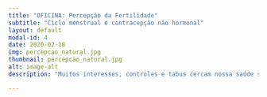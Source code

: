 ```yaml
---
title: "OFICINA: Percepção da Fertilidade"
subtitle: "Ciclo menstrual e contracepção não hormonal"
layout: default
modal-id: 4
date: 2020-02-18
img: percepcao_natural.jpg
thumbnail: percepcao_natural.jpg
alt: image-alt
description: "Muitos interesses, controles e tabus cercam nossa saúde sexual e reprodutiva e é comum crescermos pensando ter ciclos desregulados, que TPM e menstruação existem para atrapalhar a vida, fora o grande medo de engravidar. Mas e aí? O que acontece ao longo de cada mês com nosso corpo e quais sinais que ele dá? Nessa oficina falaremos das oscilações fisiológicas, fases e hormônios do ciclo menstrual, ação e efeitos de métodos contraceptivos e como esses conhecimentos se inserem no contexto em que vivemos, coletiva e individualmente!"

---
```

